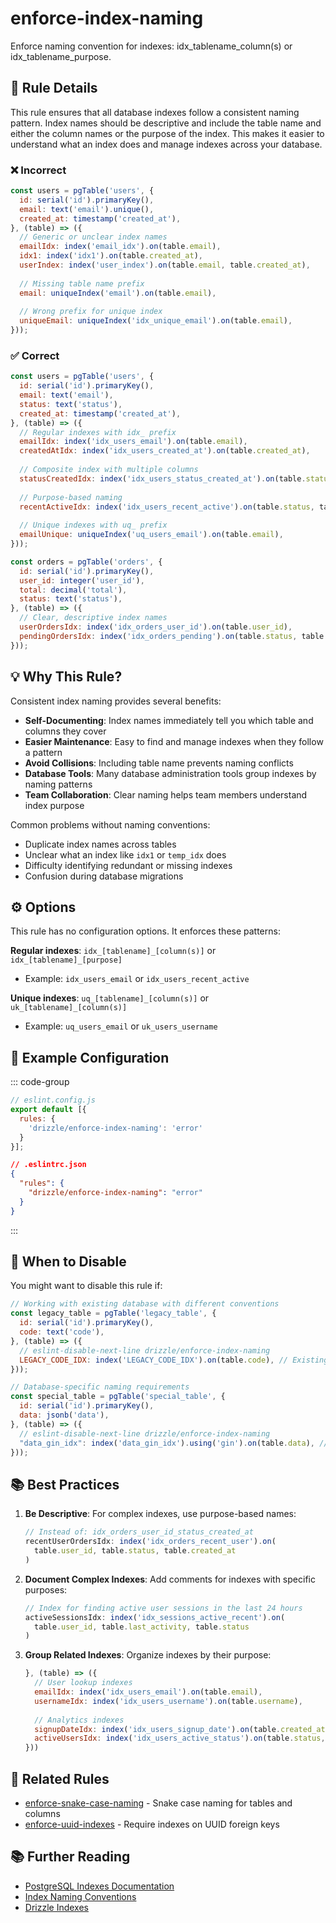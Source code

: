 # enforce-index-naming

Enforce naming convention for indexes: idx_tablename_column(s) or idx_tablename_purpose.

## 📖 Rule Details

This rule ensures that all database indexes follow a consistent naming pattern. Index names should be descriptive and include the table name and either the column names or the purpose of the index. This makes it easier to understand what an index does and manage indexes across your database.

### ❌ Incorrect

```js
const users = pgTable('users', {
  id: serial('id').primaryKey(),
  email: text('email').unique(),
  created_at: timestamp('created_at'),
}, (table) => ({
  // Generic or unclear index names
  emailIdx: index('email_idx').on(table.email),
  idx1: index('idx1').on(table.created_at),
  userIndex: index('user_index').on(table.email, table.created_at),
  
  // Missing table name prefix
  email: uniqueIndex('email').on(table.email),
  
  // Wrong prefix for unique index
  uniqueEmail: uniqueIndex('idx_unique_email').on(table.email),
}));
```

### ✅ Correct

```js
const users = pgTable('users', {
  id: serial('id').primaryKey(),
  email: text('email'),
  status: text('status'),
  created_at: timestamp('created_at'),
}, (table) => ({
  // Regular indexes with idx_ prefix
  emailIdx: index('idx_users_email').on(table.email),
  createdAtIdx: index('idx_users_created_at').on(table.created_at),
  
  // Composite index with multiple columns
  statusCreatedIdx: index('idx_users_status_created_at').on(table.status, table.created_at),
  
  // Purpose-based naming
  recentActiveIdx: index('idx_users_recent_active').on(table.status, table.created_at),
  
  // Unique indexes with uq_ prefix
  emailUnique: uniqueIndex('uq_users_email').on(table.email),
}));

const orders = pgTable('orders', {
  id: serial('id').primaryKey(),
  user_id: integer('user_id'),
  total: decimal('total'),
  status: text('status'),
}, (table) => ({
  // Clear, descriptive index names
  userOrdersIdx: index('idx_orders_user_id').on(table.user_id),
  pendingOrdersIdx: index('idx_orders_pending').on(table.status, table.created_at),
}));
```

## 💡 Why This Rule?

Consistent index naming provides several benefits:

- **Self-Documenting**: Index names immediately tell you which table and columns they cover
- **Easier Maintenance**: Easy to find and manage indexes when they follow a pattern
- **Avoid Collisions**: Including table name prevents naming conflicts
- **Database Tools**: Many database administration tools group indexes by naming patterns
- **Team Collaboration**: Clear naming helps team members understand index purpose

Common problems without naming conventions:
- Duplicate index names across tables
- Unclear what an index like `idx1` or `temp_idx` does
- Difficulty identifying redundant or missing indexes
- Confusion during database migrations

## ⚙️ Options

This rule has no configuration options. It enforces these patterns:

**Regular indexes**: `idx_[tablename]_[column(s)]` or `idx_[tablename]_[purpose]`
- Example: `idx_users_email` or `idx_users_recent_active`

**Unique indexes**: `uq_[tablename]_[column(s)]` or `uk_[tablename]_[column(s)]`
- Example: `uq_users_email` or `uk_users_username`

## 🔧 Example Configuration

::: code-group

```js [Flat Config]
// eslint.config.js
export default [{
  rules: {
    'drizzle/enforce-index-naming': 'error'
  }
}];
```

```json [Legacy Config]
// .eslintrc.json
{
  "rules": {
    "drizzle/enforce-index-naming": "error"
  }
}
```

:::

## 🚫 When to Disable

You might want to disable this rule if:

```js
// Working with existing database with different conventions
const legacy_table = pgTable('legacy_table', {
  id: serial('id').primaryKey(),
  code: text('code'),
}, (table) => ({
  // eslint-disable-next-line drizzle/enforce-index-naming
  LEGACY_CODE_IDX: index('LEGACY_CODE_IDX').on(table.code), // Existing index name
}));

// Database-specific naming requirements
const special_table = pgTable('special_table', {
  id: serial('id').primaryKey(),
  data: jsonb('data'),
}, (table) => ({
  // eslint-disable-next-line drizzle/enforce-index-naming
  "data_gin_idx": index('data_gin_idx').using('gin').on(table.data), // PostgreSQL GIN index
}));
```

## 📚 Best Practices

1. **Be Descriptive**: For complex indexes, use purpose-based names:
   ```js
   // Instead of: idx_orders_user_id_status_created_at
   recentUserOrdersIdx: index('idx_orders_recent_user').on(
     table.user_id, table.status, table.created_at
   )
   ```

2. **Document Complex Indexes**: Add comments for indexes with specific purposes:
   ```js
   // Index for finding active user sessions in the last 24 hours
   activeSessionsIdx: index('idx_sessions_active_recent').on(
     table.user_id, table.last_activity, table.status
   )
   ```

3. **Group Related Indexes**: Organize indexes by their purpose:
   ```js
   }, (table) => ({
     // User lookup indexes
     emailIdx: index('idx_users_email').on(table.email),
     usernameIdx: index('idx_users_username').on(table.username),
     
     // Analytics indexes
     signupDateIdx: index('idx_users_signup_date').on(table.created_at),
     activeUsersIdx: index('idx_users_active_status').on(table.status, table.last_login),
   }))
   ```

## 🔗 Related Rules

- [enforce-snake-case-naming](/rules/enforce-snake-case-naming) - Snake case naming for tables and columns
- [enforce-uuid-indexes](/rules/enforce-uuid-indexes) - Require indexes on UUID foreign keys

## 📚 Further Reading

- [PostgreSQL Indexes Documentation](https://www.postgresql.org/docs/current/indexes.html)
- [Index Naming Conventions](https://www.postgresql.org/docs/current/indexes-intro.html)
- [Drizzle Indexes](https://orm.drizzle.team/docs/indexes-constraints)